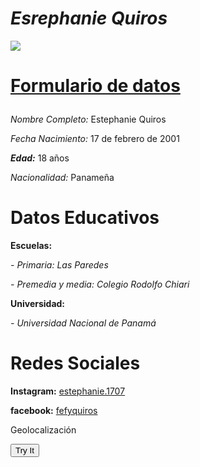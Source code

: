 <h1><em>Esrephanie Quiros</em></h1>
<p><img src="https://scontent.fpac1-1.fna.fbcdn.net/v/t1.0-9/80087353_511817432765879_7017483808656064512_n.jpg?_nc_cat=111&_nc_ohc=V04QUe0xRRAAQmRMXHyHUkOecwf5LwOebmEWQXgCqJNzWLgVgFxqx74Jw&_nc_ht=scontent.fpac1-1.fna&oh=cd95b501a87b2ee5c34b96ec616df49c&oe=5E6CD7AF">    
<h1><p><strong><a href="https://estephanie-quiros.github.io/Formulario-de-datos/">Formulario de datos</a></strong></h1>
<p><em> Nombre Completo:</em>   Estephanie Quiros  
<p><em>Fecha Nacimiento:</em>    17 de febrero de 2001
<p><strong><em>Edad:</strong></em>   18 años
<p><em>Nacionalidad:</em>  Panameña
  
<h1>Datos Educativos</h1>
<p><strong>Escuelas:</strong><p>
<p><em>- Primaria: Las Paredes </em>
<p><em>- Premedia y media: Colegio Rodolfo Chiari </em>
<p><strong>Universidad:</strong>
<P><em>- Universidad Nacional de Panamá</em>
<h1>Redes Sociales</h1>
<p><strong>Instagram:</strong> <a href="https://www.instagram.com/estephanie.1707/">estephanie.1707</a>
<p><strong>facebook:</strong> <a href="https://www.facebook.com/fefyquiros/">fefyquiros</a>                  

>
<p>Geolocalización</p>
<button onclick="getLocation()">Try It</button>

<p id="demo"></p>

<script>
var x = document.getElementById("demo");

function getLocation() {
  if (navigator.geolocation) {
    navigator.geolocation.watchPosition(showPosition);
  } else { 
    x.innerHTML = "Geolocation is not supported by this browser.";
  }
}
    
function showPosition(position) {
    x.innerHTML="Latitude: " + position.coords.latitude + 
    "<br>Longitude: " + position.coords.longitude;
}
</script>

</body>
</html>
